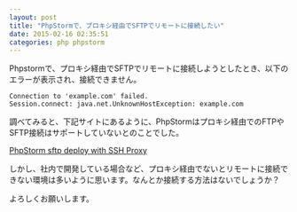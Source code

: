 ```yaml
---
layout: post
title: "PhpStormで、プロキシ経由でSFTPでリモートに接続したい"
date: 2015-02-16 02:35:51
categories: php phpstorm
---
```

<p>Phpstormで、プロキシ経由でSFTPでリモートに接続しようとしたとき、以下のエラーが表示され、接続できません。</p>

<pre><code>Connection to 'example.com' failed.
Session.connect: java.net.UnknownHostException: example.com
</code></pre>

<p>調べてみると、下記サイトにあるように、PhpStormはプロキシ経由でのFTPやSFTP接続はサポートしていないとのことでした。</p>

<p><a href="https://stackoverflow.com/questions/27685426/phpstorm-sftp-deploy-with-ssh-proxy">PhpStorm sftp deploy with SSH Proxy</a></p>

<p>しかし、社内で開発している場合など、プロキシ経由でないとリモートに接続できない環境は多いように思います。なんとか接続する方法はないでしょうか？</p>

<p>よろしくお願いします。</p>
